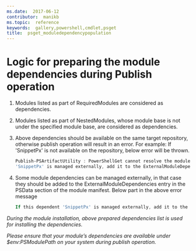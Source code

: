 ```yaml
---
ms.date:  2017-06-12
contributor:  manikb
ms.topic:  reference
keywords:  gallery,powershell,cmdlet,psget
title:  psget_moduledependencypopulation
---
```


# Logic for preparing the module dependencies during Publish operation
1.	Modules listed as part of RequiredModules are considered as dependencies.
2.	Modules listed as part of NestedModules, whose module base is not under the specified module base, are considered as dependencies.

3.	Above dependencies should be available on the same target repository, otherwise publish operation will result in an error.
    For example: If 'SnippetPx' is not available on the repository, below error will be thrown.
    ```powershell
    Publish-PSArtifactUtility : PowerShellGet cannot resolve the module dependency 'SnippetPx' of the module 'TypePx' on the repository 'LocalRepo'. Verify that the dependent module 'SnippetPx' is available in the repository 'LocalRepo'. If this dependent
    'SnippetPx' is managed externally, add it to the ExternalModuleDependencies entry in the PSData section of the module manifest.
    ```
4.	Some module dependencies can be managed externally, in that case they should be added to the ExternalModuleDependencies entry in the PSData section of the module manifest.
    Below part in the above error message
    ```powershell
    If this dependent 'SnippetPx' is managed externally, add it to the ExternalModuleDependencies entry in the PSData section of the module manifest.
    ```

*During the module installation, above prepared dependencies list is used for installing the dependencies.*

*Please ensure that your module’s dependencies are available under $env:PSModulePath on your system during publish operation.*

